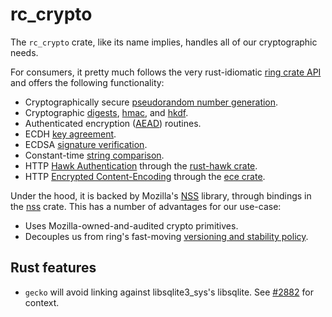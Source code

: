 # rc_crypto

The `rc_crypto` crate, like its name implies, handles all of our cryptographic needs.

For consumers, it pretty much follows the very rust-idiomatic [ring crate API](https://briansmith.org/rustdoc/ring/) and
offers the following functionality:

* Cryptographically secure [pseudorandom number generation](./src/rand.rs).
* Cryptographic [digests](./src/digest.rs), [hmac](./src/hmac.rs), and [hkdf](./src/hkdf.rs).
* Authenticated encryption ([AEAD](./src/aead.rs)) routines.
* ECDH [key agreement](./src/agreement.rs).
* ECDSA [signature verification](./src/signature.rs).
* Constant-time [string comparison](./src/constant_time.rs).
* HTTP [Hawk Authentication](./src/hawk_crypto.rs) through the [rust-hawk crate](https://github.com/taskcluster/rust-hawk/).
* HTTP [Encrypted Content-Encoding](./src/ece.rs) through the [ece crate](https://github.com/mozilla/rust-ece).

Under the hood, it is backed by Mozilla's [NSS](https://developer.mozilla.org/en-US/docs/Mozilla/Projects/NSS) library,
through bindings in the [nss](./nss/) crate. This has a number of advantages for our use-case:

* Uses Mozilla-owned-and-audited crypto primitives.
* Decouples us from ring's fast-moving [versioning and stability
  policy](https://github.com/briansmith/ring#versioning--stability).


## Rust features

- `gecko` will avoid linking against libsqlite3_sys's libsqlite. See [#2882](https://github.com/mozilla/application-services/issues/2882) for context.
